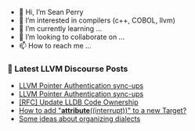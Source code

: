 - 👋 Hi, I’m Sean Perry
- 👀 I’m interested in compilers (c++, COBOL, llvm)
- 🌱 I’m currently learning ...
- 💞️ I’m looking to collaborate on ...
- 📫 How to reach me ...

<!---
s66perry/s66perry is a ✨ special ✨ repository because its `README.md` (this file) appears on your GitHub profile.
You can click the Preview link to take a look at your changes.
--->
### 📕 Latest LLVM Discourse Posts

<!-- DISCOURSE-LLVM:START -->
- [LLVM Pointer Authentication sync-ups](https://discourse.llvm.org/t/llvm-pointer-authentication-sync-ups/62661#post_18)
- [LLVM Pointer Authentication sync-ups](https://discourse.llvm.org/t/llvm-pointer-authentication-sync-ups/62661#post_17)
- [[RFC] Update LLDB Code Ownership](https://discourse.llvm.org/t/rfc-update-lldb-code-ownership/72253#post_7)
- [How to add &quot;__attribute__&lpar;&lpar;interrupt&rpar;&rpar;&quot; to a new Target?](https://discourse.llvm.org/t/how-to-add-attribute-interrupt-to-a-new-target/72255#post_1)
- [Some ideas about organizing dialects](https://discourse.llvm.org/t/some-ideas-about-organizing-dialects/71968#post_16)
<!-- DISCOURSE-LLVM:END -->
